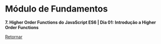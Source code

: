 # Módulo de Fundamentos

**7. Higher Order Functions do JavaScript ES6 | Dia 01: Introdução a Higher Order Functions**

[Retornar](https://github.com/zstgar/TRYBE)
